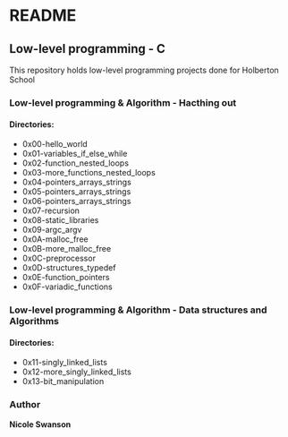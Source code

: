 # README
## Low-level programming - C
This repository holds low-level programming projects done for Holberton School
### Low-level programming & Algorithm - Hacthing out
#### Directories:
- 0x00-hello\_world
- 0x01-variables\_if\_else\_while
- 0x02-function\_nested\_loops
- 0x03-more\_functions\_nested\_loops
- 0x04-pointers\_arrays\_strings
- 0x05-pointers\_arrays\_strings
- 0x06-pointers\_arrays\_strings
- 0x07-recursion
- 0x08-static\_libraries
- 0x09-argc\_argv
- 0x0A-malloc\_free
- 0x0B-more\_malloc\_free
- 0x0C-preprocessor
- 0x0D-structures\_typedef
- 0x0E-function\_pointers
- 0x0F-variadic\_functions

### Low-level programming & Algorithm - Data structures and Algorithms
#### Directories:
- 0x11-singly\_linked\_lists
- 0x12-more\_singly\_linked\_lists
- 0x13-bit\_manipulation
### Author
**Nicole Swanson**

